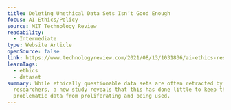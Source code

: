 ```yaml
---
title: Deleting Unethical Data Sets Isn’t Good Enough
focus: AI Ethics/Policy
source: MIT Technology Review
readability:
  - Intermediate
type: Website Article
openSource: false
link: https://www.technologyreview.com/2021/08/13/1031836/ai-ethics-responsible-data-stewardship/
learnTags:
  - ethics
  - dataset
summary: While ethically questionable data sets are often retracted by AI
  researchers, a new study reveals that this has done little to keep the
  problematic data from proliferating and being used.
---
```

